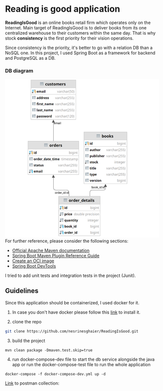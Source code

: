 # Reading is good application

**ReadingIsGood** is an online books retail firm which operates only on the Internet. Main
target of ReadingIsGood is to deliver books from its one centralized warehouse to their
customers within the same day. That is why stock **consistency** is the first priority for their
vision operations.

Since consistency is the priority, it's better to go with a relation DB than a NoSQL one. 
In this project, I used Spring Boot as a framework for backend and PostgreSQL as a DB. 

### DB diagram
![img.png](img.png)
For further reference, please consider the following sections:

* [Official Apache Maven documentation](https://maven.apache.org/guides/index.html)
* [Spring Boot Maven Plugin Reference Guide](https://docs.spring.io/spring-boot/docs/2.6.2/maven-plugin/reference/html/)
* [Create an OCI image](https://docs.spring.io/spring-boot/docs/2.6.2/maven-plugin/reference/html/#build-image)
* [Spring Boot DevTools](https://docs.spring.io/spring-boot/docs/2.6.2/reference/htmlsingle/#using-boot-devtools)

I tried to add unit tests and integration tests in the project (Junit). 

## Guidelines
Since this application should be containerized, I used docker for it. 
1. In case you don't have docker please follow this [link](https://docs.docker.com/get-docker/) to install it.

2. clone the repo
```sh
git clone https://github.com/nesrinesghaier/ReadingIsGood.git
```

3. build the project
```maven
mvn clean package -Dmaven.test.skip=true
```
4. run docker-compose-dev file to start the db service alongside the java app or run the docker-compose-test file to run the whole application 
```
docker-compose -f docker-compose-dev.yml up -d
```

[Link](https://galactic-station-824484.postman.co/workspace/Team-Workspace~0ddfccd2-fc24-4c62-8c05-3b935d830cad/collection/4959808-46289f14-bea5-44e3-997c-ae410b36b37f) to postman collection: 
